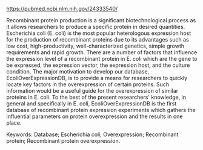 https://pubmed.ncbi.nlm.nih.gov/24333540/

Recombinant protein production is a significant biotechnological process as it allows researchers to produce a specific 
protein in desired quantities. Escherichia coli (E. coli) is the most popular heterologous expression host for the 
production of recombinant proteins due to its advantages such as low cost, high-productivity, well-characterized 
genetics, simple growth requirements and rapid growth. There are a number of factors that influence the expression 
level of a recombinant protein in E. coli which are the gene to be expressed, the expression vector, the expression host, 
and the culture condition. The major motivation to develop our database, EcoliOverExpressionDB, is to provide a 
means for researchers to quickly locate key factors in the overexpression of certain proteins. Such information would 
be a useful guide for the overexpression of similar proteins in E. coli. To the best of the present researchers' 
knowledge, in general and specifically in E. coli, EcoliOverExpressionDB is the first database of recombinant protein 
expression experiments which gathers the influential parameters on protein overexpression and the results in one 
place.

Keywords: Database; Escherichia coli; Overexpression; Recombinant protein; Recombinant protein overexpression.
